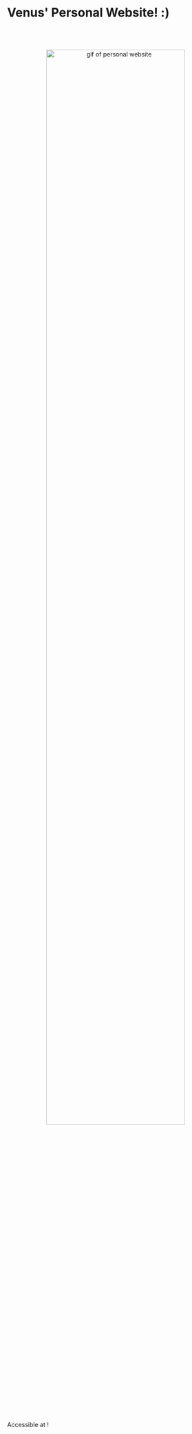 # Venus' Personal Website! :)
<p align="center">
  <img src="https://github.com/venuswku/venuswku.github.io/blob/dev/src/Assets/PersonalWebsite.gif" alt="gif of personal website" width="80%" height="80%" style="margin: 50px 50px" />
</p>
Accessible at <https://venuswku.github.io/>!
